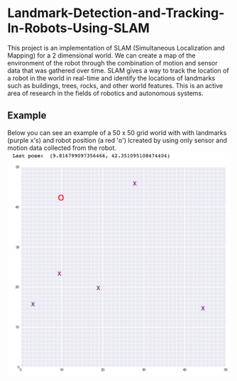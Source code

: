 # Landmark-Detection-and-Tracking-In-Robots-Using-SLAM
This project is an implementation of SLAM (Simultaneous Localization and Mapping) for a 2 dimensional world. We can create a map of the environment of the robot through the combination of motion and sensor data that was gathered over time.  SLAM gives a way to track the location of a robot in the world in real-time and identify the locations of landmarks such as buildings, trees, rocks, and other world features. This is an active area of research in the fields of robotics and autonomous systems.
## Example
Below you can see an example of a 50 x 50 grid world with with landmarks (purple x's) and robot position (a red 'o') lcreated by using only sensor and motion data collected from the robot.
![alt text](robot-world.png "Optional Title")

